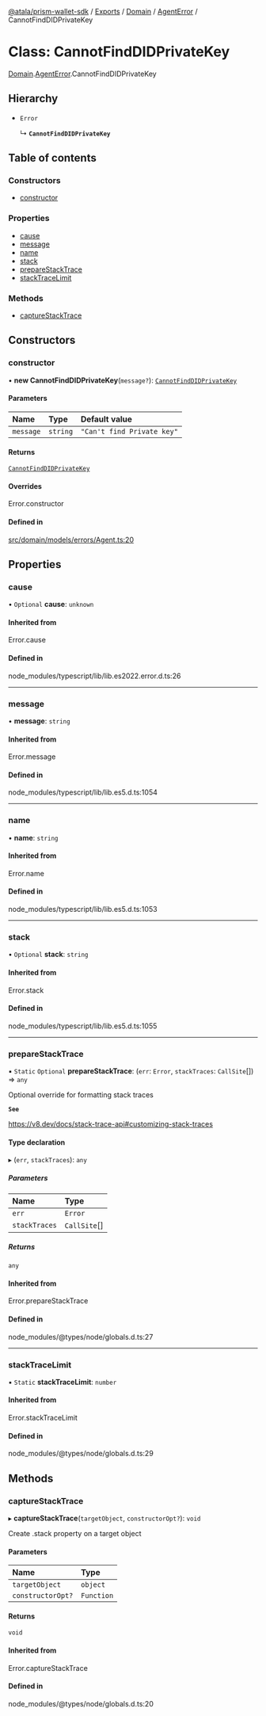 [@atala/prism-wallet-sdk](../README.md) / [Exports](../modules.md) / [Domain](../modules/Domain.md) / [AgentError](../modules/Domain.AgentError.md) / CannotFindDIDPrivateKey

# Class: CannotFindDIDPrivateKey

[Domain](../modules/Domain.md).[AgentError](../modules/Domain.AgentError.md).CannotFindDIDPrivateKey

## Hierarchy

- `Error`

  ↳ **`CannotFindDIDPrivateKey`**

## Table of contents

### Constructors

- [constructor](Domain.AgentError.CannotFindDIDPrivateKey.md#constructor)

### Properties

- [cause](Domain.AgentError.CannotFindDIDPrivateKey.md#cause)
- [message](Domain.AgentError.CannotFindDIDPrivateKey.md#message)
- [name](Domain.AgentError.CannotFindDIDPrivateKey.md#name)
- [stack](Domain.AgentError.CannotFindDIDPrivateKey.md#stack)
- [prepareStackTrace](Domain.AgentError.CannotFindDIDPrivateKey.md#preparestacktrace)
- [stackTraceLimit](Domain.AgentError.CannotFindDIDPrivateKey.md#stacktracelimit)

### Methods

- [captureStackTrace](Domain.AgentError.CannotFindDIDPrivateKey.md#capturestacktrace)

## Constructors

### constructor

• **new CannotFindDIDPrivateKey**(`message?`): [`CannotFindDIDPrivateKey`](Domain.AgentError.CannotFindDIDPrivateKey.md)

#### Parameters

| Name | Type | Default value |
| :------ | :------ | :------ |
| `message` | `string` | `"Can't find Private key"` |

#### Returns

[`CannotFindDIDPrivateKey`](Domain.AgentError.CannotFindDIDPrivateKey.md)

#### Overrides

Error.constructor

#### Defined in

[src/domain/models/errors/Agent.ts:20](https://github.com/hyperledger/identus-edge-agent-sdk-ts/blob/3c504bead94c87cd52de807c230d8a674846dce5/src/domain/models/errors/Agent.ts#L20)

## Properties

### cause

• `Optional` **cause**: `unknown`

#### Inherited from

Error.cause

#### Defined in

node_modules/typescript/lib/lib.es2022.error.d.ts:26

___

### message

• **message**: `string`

#### Inherited from

Error.message

#### Defined in

node_modules/typescript/lib/lib.es5.d.ts:1054

___

### name

• **name**: `string`

#### Inherited from

Error.name

#### Defined in

node_modules/typescript/lib/lib.es5.d.ts:1053

___

### stack

• `Optional` **stack**: `string`

#### Inherited from

Error.stack

#### Defined in

node_modules/typescript/lib/lib.es5.d.ts:1055

___

### prepareStackTrace

▪ `Static` `Optional` **prepareStackTrace**: (`err`: `Error`, `stackTraces`: `CallSite`[]) => `any`

Optional override for formatting stack traces

**`See`**

https://v8.dev/docs/stack-trace-api#customizing-stack-traces

#### Type declaration

▸ (`err`, `stackTraces`): `any`

##### Parameters

| Name | Type |
| :------ | :------ |
| `err` | `Error` |
| `stackTraces` | `CallSite`[] |

##### Returns

`any`

#### Inherited from

Error.prepareStackTrace

#### Defined in

node_modules/@types/node/globals.d.ts:27

___

### stackTraceLimit

▪ `Static` **stackTraceLimit**: `number`

#### Inherited from

Error.stackTraceLimit

#### Defined in

node_modules/@types/node/globals.d.ts:29

## Methods

### captureStackTrace

▸ **captureStackTrace**(`targetObject`, `constructorOpt?`): `void`

Create .stack property on a target object

#### Parameters

| Name | Type |
| :------ | :------ |
| `targetObject` | `object` |
| `constructorOpt?` | `Function` |

#### Returns

`void`

#### Inherited from

Error.captureStackTrace

#### Defined in

node_modules/@types/node/globals.d.ts:20
